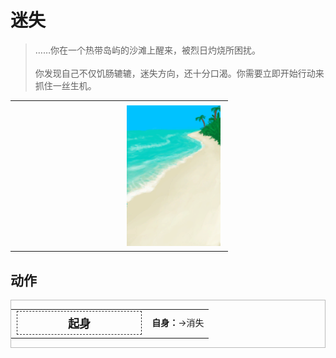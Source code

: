 # 迷失  
> ……你在一个热带岛屿的沙滩上醒来，被烈日灼烧所困扰。<br><br>你发现自己不仅饥肠辘辘，迷失方向，还十分口渴。你需要立即开始行动来抓住一丝生机。  
  
<style>
        .table0375 th,td{
            text-align:left;
            vertical-align:top;
        }
        </style><table class="table table-bordered table0375" data-toggle="table"  data-show-header="false"><thead style="display:none"><tr ><th  style="width:50%;"  data-sortable="true"  >title</th><th  style="width:50%;"  ></th></tr></thead><tr ><td  style="width:50%;"  ></td><td  style="width:50%;"  ><div style="float:right; margin:5px"><div class="gamecard" style="width:150px; height:225px;"><a href="Event_IntroNormal.md" style="color:black"><img decoding="async" src="../wiki/Sprite/Beach.png" class="cardimage" style="max-width:150px;max-height:225px;"><span style="font-size: 25px;">迷失</span></a></div></div></td></tr></tbody></table>  
  
## 动作  
<div  style="border:1px solid #BBB"><table><tr><td rowspan="2" style="width:200px;text-align:center;font-size:1.3em;font-weight:bold"><div style="padding:5px;border:1px dashed #333"><div>起身</div></div></td><td></td></tr><tr><td><b>自身：</b>→消失</td></tr></table></div>  
  
  


<script>document.title="迷失 - 卡牌生存百科 Card Survival Wiki";</script>